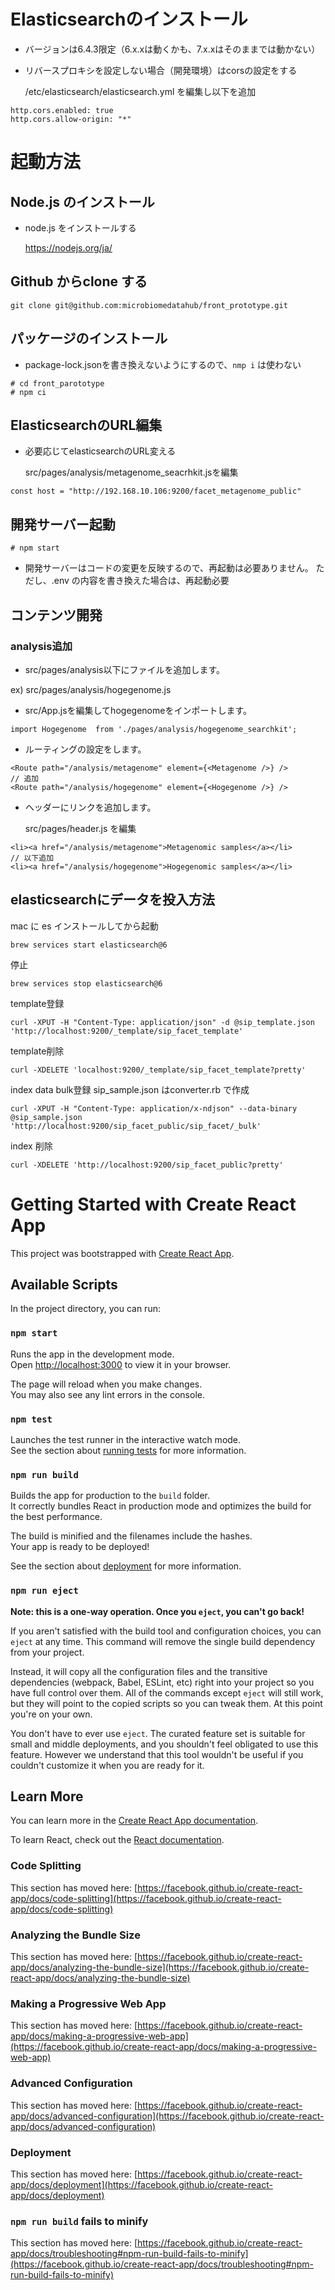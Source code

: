 # Elasticsearchのインストール
- バージョンは6.4.3限定（6.x.xは動くかも、7.x.xはそのままでは動かない）
- リバースプロキシを設定しない場合（開発環境）はcorsの設定をする
 
  /etc/elasticsearch/elasticsearch.yml を編集し以下を追加
```
http.cors.enabled: true
http.cors.allow-origin: "*"
```


# 起動方法

## Node.js のインストール
- node.js をインストールする

  https://nodejs.org/ja/

## Github からclone する
```
git clone git@github.com:microbiomedatahub/front_prototype.git
```

## パッケージのインストール
- package-lock.jsonを書き換えないようにするので、`nmp i` は使わない
```
# cd front_parototype
# npm ci
```

## ElasticsearchのURL編集
- 必要応じてelasticsearchのURL変える

  src/pages/analysis/metagenome_seacrhkit.jsを編集
```
const host = "http://192.168.10.106:9200/facet_metagenome_public"
```


## 開発サーバー起動
```
# npm start
``` 
- 開発サーバーはコードの変更を反映するので、再起動は必要ありません。
ただし、.env の内容を書き換えた場合は、再起動必要

## コンテンツ開発
### analysis追加
- src/pages/analysis以下にファイルを追加します。

ex) src/pages/analysis/hogegenome.js

- src/App.jsを編集してhogegenomeをインポートします。
```
import Hogegenome  from './pages/analysis/hogegenome_searchkit';
```

- ルーティングの設定をします。
```
<Route path="/analysis/metagenome" element={<Metagenome />} />
// 追加
<Route path="/analysis/hogegenome" element={<Hogegenome />} />
```

- ヘッダーにリンクを追加します。

  src/pages/header.js を編集
```
<li><a href="/analysis/metagenome">Metagenomic samples</a></li>
// 以下追加
<li><a href="/analysis/hogegenome">Hogegenomic samples</a></li>
```

## elasticsearchにデータを投入方法
mac に es インストールしてから起動
```
brew services start elasticsearch@6
```

停止
```
brew services stop elasticsearch@6
```

template登録
```
curl -XPUT -H "Content-Type: application/json" -d @sip_template.json 'http://localhost:9200/_template/sip_facet_template'
```
template削除
```
curl -XDELETE 'localhost:9200/_template/sip_facet_template?pretty'
```

index data bulk登録
sip_sample.json はconverter.rb で作成
```
curl -XPUT -H "Content-Type: application/x-ndjson" --data-binary @sip_sample.json 'http://localhost:9200/sip_facet_public/sip_facet/_bulk'
```

index 削除
```
curl -XDELETE 'http://localhost:9200/sip_facet_public?pretty'
```

# ###########################


# Getting Started with Create React App

This project was bootstrapped with [Create React App](https://github.com/facebook/create-react-app).

## Available Scripts

In the project directory, you can run:

### `npm start`

Runs the app in the development mode.\
Open [http://localhost:3000](http://localhost:3000) to view it in your browser.

The page will reload when you make changes.\
You may also see any lint errors in the console.

### `npm test`

Launches the test runner in the interactive watch mode.\
See the section about [running tests](https://facebook.github.io/create-react-app/docs/running-tests) for more information.

### `npm run build`

Builds the app for production to the `build` folder.\
It correctly bundles React in production mode and optimizes the build for the best performance.

The build is minified and the filenames include the hashes.\
Your app is ready to be deployed!

See the section about [deployment](https://facebook.github.io/create-react-app/docs/deployment) for more information.

### `npm run eject`

**Note: this is a one-way operation. Once you `eject`, you can't go back!**

If you aren't satisfied with the build tool and configuration choices, you can `eject` at any time. This command will remove the single build dependency from your project.

Instead, it will copy all the configuration files and the transitive dependencies (webpack, Babel, ESLint, etc) right into your project so you have full control over them. All of the commands except `eject` will still work, but they will point to the copied scripts so you can tweak them. At this point you're on your own.

You don't have to ever use `eject`. The curated feature set is suitable for small and middle deployments, and you shouldn't feel obligated to use this feature. However we understand that this tool wouldn't be useful if you couldn't customize it when you are ready for it.

## Learn More

You can learn more in the [Create React App documentation](https://facebook.github.io/create-react-app/docs/getting-started).

To learn React, check out the [React documentation](https://reactjs.org/).

### Code Splitting

This section has moved here: [https://facebook.github.io/create-react-app/docs/code-splitting](https://facebook.github.io/create-react-app/docs/code-splitting)

### Analyzing the Bundle Size

This section has moved here: [https://facebook.github.io/create-react-app/docs/analyzing-the-bundle-size](https://facebook.github.io/create-react-app/docs/analyzing-the-bundle-size)

### Making a Progressive Web App

This section has moved here: [https://facebook.github.io/create-react-app/docs/making-a-progressive-web-app](https://facebook.github.io/create-react-app/docs/making-a-progressive-web-app)

### Advanced Configuration

This section has moved here: [https://facebook.github.io/create-react-app/docs/advanced-configuration](https://facebook.github.io/create-react-app/docs/advanced-configuration)

### Deployment

This section has moved here: [https://facebook.github.io/create-react-app/docs/deployment](https://facebook.github.io/create-react-app/docs/deployment)

### `npm run build` fails to minify

This section has moved here: [https://facebook.github.io/create-react-app/docs/troubleshooting#npm-run-build-fails-to-minify](https://facebook.github.io/create-react-app/docs/troubleshooting#npm-run-build-fails-to-minify)
